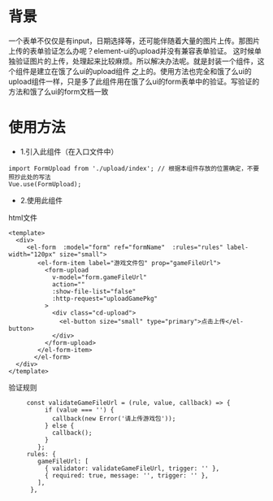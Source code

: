 # 背景
一个表单不仅仅是有input，日期选择等，还可能伴随着大量的图片上传。那图片上传的表单验证怎么办呢？element-ui的upload并没有兼容表单验证。
这时候单独验证图片的上传，处理起来比较麻烦。所以解决办法呢。就是封装一个组件，这个组件是建立在饿了么ui的upload组件
之上的。使用方法也完全和饿了么ui的upload组件一样，只是多了此组件用在饿了么ui的form表单中的验证。写验证的方法和饿了么ui的form文档一致

# 使用方法

* 1.引入此组件（在入口文件中）

```
import FormUpload from './upload/index'; // 根据本组件存放的位置确定，不要照抄此处的写法
Vue.use(FormUpload);
```
* 2.使用此组件


html文件
```
<template>
  <div>
     <el-form  :model="form" ref="formName"  :rules="rules" label-width="120px" size="small">
        <el-form-item label="游戏文件包" prop="gameFileUrl">
          <form-upload 
            v-model="form.gameFileUrl" 
            action=""
            :show-file-list="false"
            :http-request="uploadGamePkg"
          >
            <div class="cd-upload">
              <el-button size="small" type="primary">点击上传</el-button>
            </div> 
          </form-upload>
        </el-form-item>
       </el-form>
  </div>
</template>

```

验证规则

```
     const validateGameFileUrl = (rule, value, callback) => {
          if (value === '') {
            callback(new Error('请上传游戏包'));
          } else {
            callback();
          }
        };
     rules: {
        gameFileUrl: [
          { validator: validateGameFileUrl, trigger: '' },
          { required: true, message: '', trigger: '' },
        ],
      },  
    
```
